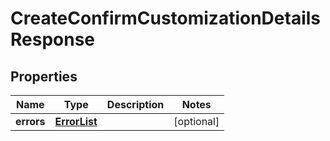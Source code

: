
# CreateConfirmCustomizationDetailsResponse

## Properties
Name | Type | Description | Notes
------------ | ------------- | ------------- | -------------
**errors** | [**ErrorList**](ErrorList.md) |  |  [optional]




